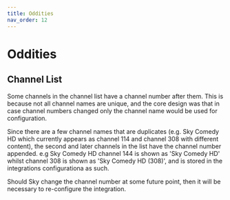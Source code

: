 ```yaml
---
title: Oddities
nav_order: 12
---
```


# Oddities

## Channel List

Some channels in the channel list have a channel number after them. This is because not all channel names are unique, and the core design was that in case channel numbers changed only the channel name would be used for configuration.

Since there are a few channel names that are duplicates (e.g. Sky Comedy HD which currently appears as channel 114 and channel 308 with different content), the second and later channels in the list have the channel number appended. e.g Sky Comedy HD channel 144 is shown as 'Sky Comedy HD' whilst channel 308 is shown as 'Sky Comedy HD (308)', and is stored in the integrations configurationa as such.

Should Sky change the channel number at some future point, then it will be necessary to re-configure the integration.
